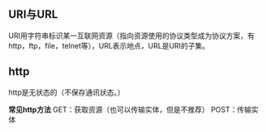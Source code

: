 ## URI与URL
URI用字符串标识某一互联网资源（指向资源使用的协议类型成为协议方案，有http，ftp，file，telnet等），URL表示地点，URL是URI的子集。

## http
http是无状态的（不保存通讯状态。）

**常见http方法**
GET：获取资源（也可以传输实体，但是不推荐）
POST：传输实体
<table>
<tr></tr>
  <tr></tr>
  <tr></tr>
</table>
